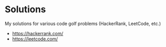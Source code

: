 # Solutions
My solutions for various code golf problems (HackerRank, LeetCode, etc.)

* https://hackerrank.com/
* https://leetcode.com/
